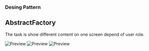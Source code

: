 ### Desing Pattern 
## AbstractFactory 
The task is show different content on one screen depend of user role.

![Preview](https://raw.githubusercontent.com/coulCod/Kotlin_AbstractrFactory/064b8d807837be2350af32ac7a411f735d2feede/preview/Screenshot_1493588475.png) ![Preview](https://raw.githubusercontent.com/coulCod/Kotlin_AbstractrFactory/68122a3a03e42eabc623604721e902b82003bbd3/preview/Screenshot_1493588476.png) ![Preview](https://raw.githubusercontent.com/coulCod/Kotlin_AbstractrFactory/68122a3a03e42eabc623604721e902b82003bbd3/preview/Screenshot_1493588520.png)
